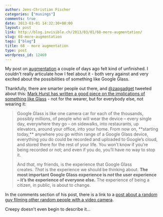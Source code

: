 ```yaml
---
author: Jens-Christian Fischer
categories: ["musings"]
comments: true
date: 2013-03-01 14:32:30+00:00
layout: post
link: http://blog.invisible.ch/2013/03/01/68-more-augmentation/
slug: 68-more-augmentation
tags: ["blog"]
title: 68 - more augmentation
type: post
wordpress_id: 12469
---
```


My post on [augmentation](http://blog.invisible.ch/2013/02/23/75-augmentation/) a couple of days ago felt kind of unfinished. I couldn't really articulate how I feel about it - both very against and very excited about the possibilities of something like Google Glass.

Thankfully, there are smarter people out there, and [@zapgadget](https://twitter.com/zapgadget/status/307487141859033088) tweeted about this: [Mark Hurst has written a good piece on the implications of something like Glass](http://creativegood.com/blog/the-google-glass-feature-no-one-is-talking-about/) - not for the wearer, but for everybody else, not wearing it:


<blockquote>Google Glass is like one camera car for each of the thousands, possibly millions, of people who will wear the device – every single day, everywhere they go – on sidewalks, into restaurants, up elevators, around your office, into your home. From now on, **starting today,** anywhere you go within range of a Google Glass device, everything you do could be recorded and uploaded to Google’s cloud, and stored there for the rest of your life. You won’t know if you’re being recorded or not; and even if you do, you’ll have no way to stop it.

And _that_, my friends, is the experience that Google Glass creates. _That_ is the experience we should be thinking about. **The most important Google Glass experience is _not_ the user experience – it’s the experience of everyone else.** The experience of being a citizen, in public, is about to change.</blockquote>


In the comments section of his post, there is a link to a [post about a random guy filming other random people with a video camera](http://www.petapixel.com/2012/11/02/surveillance-camera-man-points-camera-at-strangers-without-permission/).

Creepy doesn't even begin to describe it...


